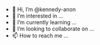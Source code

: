 - 👋 Hi, I’m @kennedy-anon
- 👀 I’m interested in ...
- 🌱 I’m currently learning ...
- 💞️ I’m looking to collaborate on ...
- 📫 How to reach me ...

<!---
kennedy-anon/kennedy-anon is a ✨ special ✨ repository because its `README.md` (this file) appears on your GitHub profile.
You can click the Preview link to take a look at your changes.
--->
